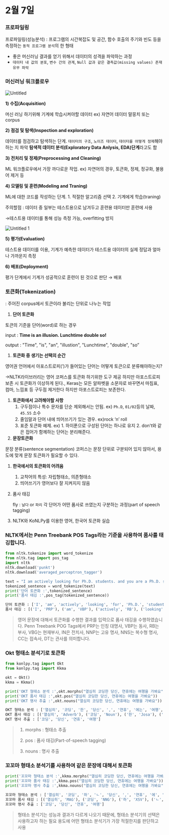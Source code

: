 # 2월 7일

### 프로파일링

프로파일링(성능분석) : 프로그램의 시간복잡도 및 공간, 함수 호출의 주기와 빈도 등을 측정하는 `동적 프로그램 분석`의 한 형태

- 좋은 머신러닝 결과를 얻기 위해서 데이터의 성격을 파악하는 과정
- `데이터 내 값의 분포`, `변수 간의 관계`, `Null 값과 같은 결측값(missing values) 존재 유무 파악`

### 머신러닝 워크플로우

![Untitled](https://user-images.githubusercontent.com/57317636/217233233-d0af38ac-093f-4542-be08-4469e116199d.png)



**1) 수집(Acquisition)**

머신 러닝 하기위해 기계에 학습시켜야할 데이터 ex) 자연어 데이터 말뭉치 또는 corpus

**2) 점검 및 탐색(Inspection and exploration)**

데이터를 점검하고 탐색하는 단계. `데이터의 구조`, `노이즈 데이터`, `데이터를 어떻게 정제`해야하는 지 파악 **탐색적 데이터 분석(Exploratory Data Anlysis, EDA)단계**라고도 함

**3) 전처리 및 정제(Preprocessing and Cleaning)**

ML 워크플로우에서 가장 까다로운 작업. ex) 자연어의 경우, 토큰화, 정제, 정규화, 불용어 제거 등

**4) 모델링 및 훈련(Modeling and Traning)**

ML에 대한 코드를 작성하는 단계. 1. 적절한 알고리즘 선택 2. 기계에게 학습(traning)

주의할점 : 데이터 중 일부는 테스트용으로 남겨두고 훈련용 데이터만 훈련에 사용

→테스트용 데이터를 통해 성능 측정 가능, overfitting 방지


![Untitled 1](https://user-images.githubusercontent.com/57317636/217233245-0cf25268-8087-4511-a675-c2981f0def15.png)

**5) 평가(Evaluation)**

테스트용 데이터를 이용, 기계가 예측한 데이터가 테스트용 데이터의 실제 정답과 얼마나 가까운지 측정

**6) 배포(Deployment)**

평가 단계에서 기계가 성공적으로 훈련이 된 것으로 판단 → 배포

### 토큰화(Tokenization)

: 주어진 corpus에서 토큰이라 불리는 단위로 나누는 작업

1. **단어 토큰화**

토큰의 기준을 단어(word)로 하는 경우

input : **Time is an illusion. Lunchtime double so!**

output : "Time", "is", "an", "illustion", "Lunchtime", "double", "so”

1. **토큰화 중 생기는 선택의 순간**

영어권 언어에서 아포스트로피(’)가 들어있는 단어는 어떻게 토큰으로 분류해야하는지?

→NLTK라이브러리는 영어 코퍼스를 토큰화 하기위한 도구 제공 하지만 아포스트로피 보존 시 토큰화가 이상하게 된다., Keras는 모든 알파벳을 소문자로 바꾸면서 마침표, 컴마, 느낌표 등 구두점 제거한다 하지만 아포스트로피는 보존한다.

1. **토큰화에서 고려해야할 사항**
    1. 구두점이나 특수 문자를 단순 제외해서는 안됨. ex) `Ph.D`, `01/02`등의 날짜, `45.55` 소수
    2. 줄임말과 단어 내에 띄어쓰기가 있는 경우. ex)rock ‘n’ roll
    3. 표준 토큰화 예제. ex) 1. 하이푼으로 구성된 단어는 하나로 유지 2. don’t와 같은 접어가 함께하는 단어는 분리해준다.
2. **문장토큰화**

문장 분류(sentence segmentation) 코퍼스는 문장 단위로 구분되어 있지 않아서, 용도에 맞게 문장 토큰화가 필요할 수 있다.

1. **한국에서의 토큰화의 어려움**
    1. 교착어의 특성: 자립형태소, 의존형태소
    2. 띄어쓰기가 영어보다 잘 지켜지지 않음
2. 품사 태깅
    
    fly : `날다` or `파리` 각 단어가 어떤 품사로 쓰였는지 구분하는 과정(part of speech tagging)
    
3. NLTK와 KoNLPy를 이용한 영어, 한국어 토큰화 실습

### NLTK에서는 Penn Treebank POS Tags라는 기준을 사용하여 품사를 태깅합니다.

```python
from nltk.tokenize import word_tokenize
from nltk.tag import pos_tag
import nltk
nltk.download('punkt')
nltk.download('averaged_perceptron_tagger')

text = "I am actively looking for Ph.D. students. and you are a Ph.D. student."
tokenized_sentence = word_tokenize(text)
print('단어 토큰화 :',tokenized_sentence)
print('품사 태깅 :',pos_tag(tokenized_sentence))
```

```python
단어 토큰화 : ['I', 'am', 'actively', 'looking', 'for', 'Ph.D.', 'students', '.', 'and', 'you', 'are', 'a', 'Ph.D.', 'student', '.']
품사 태깅 : [('I', 'PRP'), ('am', 'VBP'), ('actively', 'RB'), ('looking', 'VBG'), ('for', 'IN'), ('Ph.D.', 'NNP'), ('students', 'NNS'), ('.', '.'), ('and', 'CC'), ('you', 'PRP'), ('are', 'VBP'), ('a', 'DT'), ('Ph.D.', 'NNP'), ('student', 'NN'), ('.', '.')]
```

> 영어 문장에 대해서 토큰화를 수행한 결과를 입력으로 품사 태깅을 수행하였습니다. Penn Treebank POG Tags에서 PRP는 인칭 대명사, VBP는 동사, RB는 부사, VBG는 현재부사, IN은 전치사, NNP는 고유 명사, NNS는 복수형 명사, CC는 접속사, DT는 관사를 의미합니다.
> 

### Okt 형태소 분석기로 토큰화

```python
from konlpy.tag import Okt
from konlpy.tag import Kkma

okt = Okt()
kkma = Kkma()

print('OKT 형태소 분석 :',okt.morphs("열심히 코딩한 당신, 연휴에는 여행을 가봐요"))
print('OKT 품사 태깅 :',okt.pos("열심히 코딩한 당신, 연휴에는 여행을 가봐요"))
print('OKT 명사 추출 :',okt.nouns("열심히 코딩한 당신, 연휴에는 여행을 가봐요"))
```

```python
OKT 형태소 분석 : ['열심히', '코딩', '한', '당신', ',', '연휴', '에는', '여행', '을', '가봐요']
OKT 품사 태깅 : [('열심히', 'Adverb'), ('코딩', 'Noun'), ('한', 'Josa'), ('당신', 'Noun'), (',', 'Punctuation'), ('연휴', 'Noun'), ('에는', 'Josa'), ('여행', 'Noun'), ('을', 'Josa'), ('가봐요', 'Verb')]
OKT 명사 추출 : ['코딩', '당신', '연휴', '여행']
```

> 1) morphs : 형태소 추출
> 
> 
> 2) pos : 품사 태깅(Part-of-speech tagging)
> 
> 3) nouns : 명사 추출
> 

### 꼬꼬마 형태소 분석기를 사용하여 같은 문장에 대해서 토큰화

```python
print('꼬꼬마 형태소 분석 :',kkma.morphs("열심히 코딩한 당신, 연휴에는 여행을 가봐요"))
print('꼬꼬마 품사 태깅 :',kkma.pos("열심히 코딩한 당신, 연휴에는 여행을 가봐요"))
print('꼬꼬마 명사 추출 :',kkma.nouns("열심히 코딩한 당신, 연휴에는 여행을 가봐요"))

```

```python
꼬꼬마 형태소 분석 : ['열심히', '코딩', '하', 'ㄴ', '당신', ',', '연휴', '에', '는', '여행', '을', '가보', '아요']
꼬꼬마 품사 태깅 : [('열심히', 'MAG'), ('코딩', 'NNG'), ('하', 'XSV'), ('ㄴ', 'ETD'), ('당신', 'NP'), (',', 'SP'), ('연휴', 'NNG'), ('에', 'JKM'), ('는', 'JX'), ('여행', 'NNG'), ('을', 'JKO'), ('가보', 'VV'), ('아요', 'EFN')]
꼬꼬마 명사 추출 : ['코딩', '당신', '연휴', '여행']
```

> 형태소 분석기는 성능과 결과가 다르게 나오기 때문에, 형태소 분석기의 선택은 사용하고자 하는 필요 용도에 어떤 형태소 분석기가 가장 적절한지를 판단하고 사용
>
